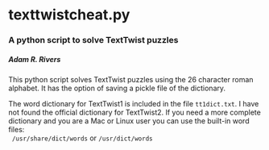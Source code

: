 # texttwistcheat.py  
### A python script to solve TextTwist puzzles
##### Adam R. Rivers

This python script solves TextTwist puzzles using the 26 character roman alphabet.
It has the option of saving a pickle file of the dictionary.

The word dictionary for TextTwist1 is included in the file `tt1dict.txt`. 
I have not found the official dictionary for TextTwist2. If you need a more complete 
dictionary and you are a Mac or Linux user you can use the built-in word files:  
` /usr/share/dict/words` or `/usr/dict/words`
